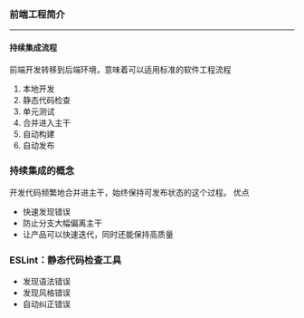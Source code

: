 ### 前端工程简介
******************************************************
#### 持续集成流程
前端开发转移到后端环境，意味着可以适用标准的软件工程流程
1. 本地开发
2. 静态代码检查
3. 单元测试
4. 合并进入主干
5. 自动构建
6. 自动发布

### 持续集成的概念
开发代码频繁地合并进主干，始终保持可发布状态的这个过程。
优点
- 快速发现错误
- 防止分支大幅偏离主干
- 让产品可以快速迭代，同时还能保持高质量
### ESLint：静态代码检查工具
- 发现语法错误
- 发现风格错误
- 自动纠正错误